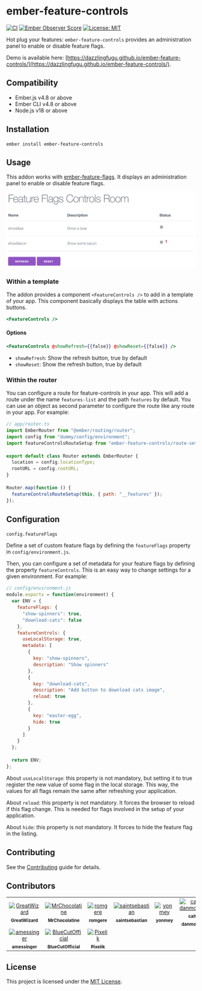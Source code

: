 # ember-feature-controls

[![CI](https://github.com/DazzlingFugu/ember-feature-controls/actions/workflows/ci.yml/badge.svg)](https://github.com/DazzlingFugu/ember-feature-controls/actions/workflows/ci.yml) [![Ember Observer Score](https://emberobserver.com/badges/ember-feature-controls.svg)](https://emberobserver.com/addons/ember-feature-controls) [![License: MIT](https://img.shields.io/badge/License-MIT-yellow.svg)](https://opensource.org/licenses/MIT)

Hot plug your features: `ember-feature-controls` provides an administration panel to enable or disable feature flags.

Demo is available here: [https://dazzlingfugu.github.io/ember-feature-controls/](https://dazzlingfugu.github.io/ember-feature-controls/).

## Compatibility

* Ember.js v4.8 or above
* Ember CLI v4.8 or above
* Node.js v18 or above

## Installation

```
ember install ember-feature-controls
```

## Usage

This addon works with [ember-feature-flags](https://github.com/kategengler/ember-feature-flags).
It displays an administration panel to enable or disable feature flags.

![Screenshot](/docs/screenshot.png)

### Within a template

The addon provides a component `<FeatureControls />` to add in a template of your app.
This component basically displays the table with actions buttons.

```hbs
<FeatureControls />
```

#### Options

```hbs
<FeatureControls @showRefresh={{false}} @showReset={{false}} />
```

- `showRefresh`: Show the refresh button, true by default
- `showReset`: Show the refresh button, true by default

### Within the router

You can configure a route for feature-controls in your app. This will add a route under the name `features-list` and the path `features` by default. You can use an object as second parameter to configure the route like any route in your app. For example:

```js
// app/router.ts
import EmberRouter from "@ember/routing/router";
import config from "dummy/config/environment";
import featureControlsRouteSetup from "ember-feature-controls/route-setup";

export default class Router extends EmberRouter {
  location = config.locationType;
  rootURL = config.rootURL;
}

Router.map(function () {
  featureControlsRouteSetup(this, { path: "__features" });
});
```

## Configuration

`config.featureFlags`

Define a set of custom feature flags by defining the `featureFlags` property in `config/environment.js`.

Then, you can configure a set of metadata for your feature flags by defining the property `featureControls`. This is an easy way to change settings for a given environment. For example:

```js
// config/environment.js
module.exports = function(environment) {
  var ENV = {
    featureFlags: {
      "show-spinners": true,
      "download-cats": false
    },
    featureControls: {
      useLocalStorage: true,
      metadata: [
        {
          key: "show-spinners",
          description: "Show spinners"
        },
        {
          key: "download-cats",
          description: "Add button to download cats image",
          reload: true
        },
        {
          key: "easter-egg",
          hide: true
        }
      ]
    }
  };

  return ENV;
};
```

About `useLocalStorage`: this property is not mandatory, but setting it to true register the new value of some flag in the local storage. This way, the values for all flags remain the same after refreshing your application.

About `reload`: this property is not mandatory. It forces the browser to reload if this flag change. This is needed for flags involved in the setup of your application.

About `hide`: this property is not mandatory. It forces to hide the feature flag in the listing.

## Contributing

See the [Contributing](CONTRIBUTING.md) guide for details.

## Contributors

<!-- readme: contributors,ember-tomster/- -start -->
<table>
<tr>
    <td align="center">
        <a href="https://github.com/GreatWizard">
            <img src="https://avatars.githubusercontent.com/u/1322081?v=4" width="100;" alt="GreatWizard"/>
            <br />
            <sub><b>GreatWizard</b></sub>
        </a>
    </td>
    <td align="center">
        <a href="https://github.com/MrChocolatine">
            <img src="https://avatars.githubusercontent.com/u/47531779?v=4" width="100;" alt="MrChocolatine"/>
            <br />
            <sub><b>MrChocolatine</b></sub>
        </a>
    </td>
    <td align="center">
        <a href="https://github.com/romgere">
            <img src="https://avatars.githubusercontent.com/u/13900970?v=4" width="100;" alt="romgere"/>
            <br />
            <sub><b>romgere</b></sub>
        </a>
    </td>
    <td align="center">
        <a href="https://github.com/saintsebastian">
            <img src="https://avatars.githubusercontent.com/u/8288415?v=4" width="100;" alt="saintsebastian"/>
            <br />
            <sub><b>saintsebastian</b></sub>
        </a>
    </td>
    <td align="center">
        <a href="https://github.com/yonmey">
            <img src="https://avatars.githubusercontent.com/u/3025706?v=4" width="100;" alt="yonmey"/>
            <br />
            <sub><b>yonmey</b></sub>
        </a>
    </td>
    <td align="center">
        <a href="https://github.com/cah-danmonroe">
            <img src="https://avatars.githubusercontent.com/u/11519684?v=4" width="100;" alt="cah-danmonroe"/>
            <br />
            <sub><b>cah-danmonroe</b></sub>
        </a>
    </td></tr>
<tr>
    <td align="center">
        <a href="https://github.com/amessinger">
            <img src="https://avatars.githubusercontent.com/u/3007703?v=4" width="100;" alt="amessinger"/>
            <br />
            <sub><b>amessinger</b></sub>
        </a>
    </td>
    <td align="center">
        <a href="https://github.com/BlueCutOfficial">
            <img src="https://avatars.githubusercontent.com/u/22059380?v=4" width="100;" alt="BlueCutOfficial"/>
            <br />
            <sub><b>BlueCutOfficial</b></sub>
        </a>
    </td>
    <td align="center">
        <a href="https://github.com/Pixelik">
            <img src="https://avatars.githubusercontent.com/u/1423394?v=4" width="100;" alt="Pixelik"/>
            <br />
            <sub><b>Pixelik</b></sub>
        </a>
    </td></tr>
</table>
<!-- readme: contributors,ember-tomster/- -end -->

## License

This project is licensed under the [MIT License](LICENSE.md).

